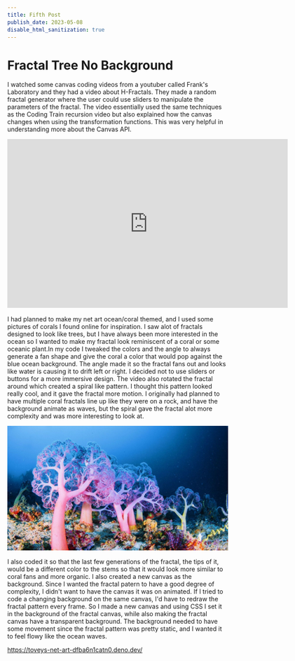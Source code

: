 ```yaml
---
title: Fifth Post
publish_date: 2023-05-08
disable_html_sanitization: true
---
```


# Fractal Tree No Background

I watched some canvas coding videos from a youtuber called Frank's Laboratory and they had a video about H-Fractals. They made a random fractal generator where the user could use sliders to manipulate the parameters of the fractal. The video essentially used the same techniques as the Coding Train recursion video but also explained how the canvas changes when using the transformation functions. This was very helpful in understanding more about the Canvas API.

<iframe width="640" height="385" src="https://www.youtube.com/embed/dQKYao-daYw" title="Learn Creative Coding: Fractals" frameborder="0" allow="accelerometer; autoplay; clipboard-write; encrypted-media; gyroscope; picture-in-picture; web-share" allowfullscreen></iframe>

I had planned to make my net art ocean/coral themed, and I used some pictures of corals I found online for inspiration. I saw alot of fractals designed to look like trees, but I have always been more interested in the ocean so I wanted to make my fractal look reminiscent of a coral or some oceanic plant.In my code I tweaked the colors and the angle to always generate a fan shape and give the coral a color that would pop against the blue ocean background. The angle made it so the fractal fans out and looks like water is causing it to drift left or right. I decided not to use sliders or buttons for a more immersive design. The video also rotated the fractal around which created a spiral like pattern. I thought this pattern looked really cool, and it gave the fractal more motion. I originally had planned to have multiple coral fractals line up like they were on a rock, and have the background animate as waves, but the spiral gave the fractal alot more complexity and was more interesting to look at.

![Coral Inspo](../images/coral-reef.jpeg)

I also coded it so that the last few generations of the fractal, the tips of it, would be a different color to the stems so that it would look more similar to coral fans and more organic. I also created a new canvas as the background. Since I wanted the fractal patern to have a good degree of complexity, I didn't want to have the canvas it was on animated. If I tried to code a changing background on the same canvas, I'd have to redraw the fractal pattern every frame. So I made a new canvas and using CSS I set it in the background of the fractal canvas, while also making the fractal canvas have a transparent background. The background needed to have some movement since the fractal pattern was pretty static, and I wanted it to feel flowy like the ocean waves. 

https://toveys-net-art-dfba6n1catn0.deno.dev/